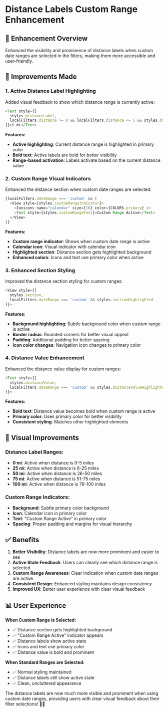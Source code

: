 # Distance Labels Custom Range Enhancement

## 🎯 **Enhancement Overview**
Enhanced the visibility and prominence of distance labels when custom date ranges are selected in the filters, making them more accessible and user-friendly.

## 🔧 **Improvements Made**

### 1. **Active Distance Label Highlighting**
Added visual feedback to show which distance range is currently active:

```typescript
<Text style={[
  styles.distanceLabel,
  localFilters.distance >= 0 && localFilters.distance <= 5 && styles.distanceLabelActive
]}>0 mi</Text>
```

**Features:**
- **Active highlighting**: Current distance range is highlighted in primary color
- **Bold text**: Active labels are bold for better visibility
- **Range-based activation**: Labels activate based on the current distance value

### 2. **Custom Range Visual Indicators**
Enhanced the distance section when custom date ranges are selected:

```typescript
{localFilters.dateRange === 'custom' && (
  <View style={styles.customRangeIndicator}>
    <Ionicons name="calendar" size={16} color={COLORS.primary} />
    <Text style={styles.customRangeText}>Custom Range Active</Text>
  </View>
)}
```

**Features:**
- **Custom range indicator**: Shows when custom date range is active
- **Calendar icon**: Visual indicator with calendar icon
- **Highlighted section**: Distance section gets highlighted background
- **Enhanced colors**: Icons and text use primary color when active

### 3. **Enhanced Section Styling**
Improved the distance section styling for custom ranges:

```typescript
<View style={[
  styles.section,
  localFilters.dateRange === 'custom' && styles.sectionHighlighted
]}>
```

**Features:**
- **Background highlighting**: Subtle background color when custom range is active
- **Border radius**: Rounded corners for better visual appeal
- **Padding**: Additional padding for better spacing
- **Icon color changes**: Navigation icon changes to primary color

### 4. **Distance Value Enhancement**
Enhanced the distance value display for custom ranges:

```typescript
<Text style={[
  styles.distanceValue,
  localFilters.dateRange === 'custom' && styles.distanceValueHighlighted
]}>
```

**Features:**
- **Bold text**: Distance value becomes bold when custom range is active
- **Primary color**: Uses primary color for better visibility
- **Consistent styling**: Matches other highlighted elements

## 🎨 **Visual Improvements**

### **Distance Label Ranges:**
- **0 mi**: Active when distance is 0-5 miles
- **25 mi**: Active when distance is 6-25 miles  
- **50 mi**: Active when distance is 26-50 miles
- **75 mi**: Active when distance is 51-75 miles
- **100 mi**: Active when distance is 76-100 miles

### **Custom Range Indicators:**
- **Background**: Subtle primary color background
- **Icon**: Calendar icon in primary color
- **Text**: "Custom Range Active" in primary color
- **Spacing**: Proper padding and margins for visual hierarchy

## ✅ **Benefits**

1. **Better Visibility**: Distance labels are now more prominent and easier to see
2. **Active State Feedback**: Users can clearly see which distance range is selected
3. **Custom Range Awareness**: Clear indication when custom date ranges are active
4. **Consistent Design**: Enhanced styling maintains design consistency
5. **Improved UX**: Better user experience with clear visual feedback

## 📊 **User Experience**

**When Custom Range is Selected:**
- ✅ Distance section gets highlighted background
- ✅ "Custom Range Active" indicator appears
- ✅ Distance labels show active state
- ✅ Icons and text use primary color
- ✅ Distance value is bold and prominent

**When Standard Ranges are Selected:**
- ✅ Normal styling maintained
- ✅ Distance labels still show active state
- ✅ Clean, uncluttered appearance

The distance labels are now much more visible and prominent when using custom date ranges, providing users with clear visual feedback about their filter selections! 🎯✨ 